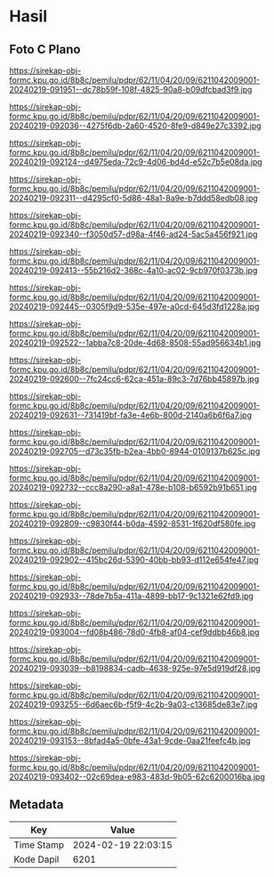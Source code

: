 # Hasil

## Foto C Plano

https://sirekap-obj-formc.kpu.go.id/8b8c/pemilu/pdpr/62/11/04/20/09/6211042009001-20240219-091951--dc78b59f-108f-4825-90a8-b09dfcbad3f9.jpg

https://sirekap-obj-formc.kpu.go.id/8b8c/pemilu/pdpr/62/11/04/20/09/6211042009001-20240219-092036--4275f6db-2a60-4520-8fe9-d849e27c3392.jpg

https://sirekap-obj-formc.kpu.go.id/8b8c/pemilu/pdpr/62/11/04/20/09/6211042009001-20240219-092124--d4975eda-72c9-4d06-bd4d-e52c7b5e08da.jpg

https://sirekap-obj-formc.kpu.go.id/8b8c/pemilu/pdpr/62/11/04/20/09/6211042009001-20240219-092311--d4295cf0-5d86-48a1-8a9e-b7ddd58edb08.jpg

https://sirekap-obj-formc.kpu.go.id/8b8c/pemilu/pdpr/62/11/04/20/09/6211042009001-20240219-092340--f3050d57-d98a-4f46-ad24-5ac5a456f921.jpg

https://sirekap-obj-formc.kpu.go.id/8b8c/pemilu/pdpr/62/11/04/20/09/6211042009001-20240219-092413--55b216d2-368c-4a10-ac02-9cb970f0373b.jpg

https://sirekap-obj-formc.kpu.go.id/8b8c/pemilu/pdpr/62/11/04/20/09/6211042009001-20240219-092445--0305f9d9-535e-497e-a0cd-645d3fd1228a.jpg

https://sirekap-obj-formc.kpu.go.id/8b8c/pemilu/pdpr/62/11/04/20/09/6211042009001-20240219-092522--1abba7c8-20de-4d68-8508-55ad956634b1.jpg

https://sirekap-obj-formc.kpu.go.id/8b8c/pemilu/pdpr/62/11/04/20/09/6211042009001-20240219-092600--7fc24cc6-62ca-451a-89c3-7d76bb45897b.jpg

https://sirekap-obj-formc.kpu.go.id/8b8c/pemilu/pdpr/62/11/04/20/09/6211042009001-20240219-092631--731419bf-fa3e-4e6b-800d-2140a6b6f6a7.jpg

https://sirekap-obj-formc.kpu.go.id/8b8c/pemilu/pdpr/62/11/04/20/09/6211042009001-20240219-092705--d73c35fb-b2ea-4bb0-8944-0109137b625c.jpg

https://sirekap-obj-formc.kpu.go.id/8b8c/pemilu/pdpr/62/11/04/20/09/6211042009001-20240219-092732--ccc8a290-a8a1-478e-b108-b6592b91b651.jpg

https://sirekap-obj-formc.kpu.go.id/8b8c/pemilu/pdpr/62/11/04/20/09/6211042009001-20240219-092809--c9830f44-b0da-4592-8531-1f620df580fe.jpg

https://sirekap-obj-formc.kpu.go.id/8b8c/pemilu/pdpr/62/11/04/20/09/6211042009001-20240219-092902--415bc26d-5390-40bb-bb93-d112e654fe47.jpg

https://sirekap-obj-formc.kpu.go.id/8b8c/pemilu/pdpr/62/11/04/20/09/6211042009001-20240219-092933--78de7b5a-411a-4899-bb17-9c1321e62fd9.jpg

https://sirekap-obj-formc.kpu.go.id/8b8c/pemilu/pdpr/62/11/04/20/09/6211042009001-20240219-093004--fd08b486-78d0-4fb8-af04-cef9ddbb46b8.jpg

https://sirekap-obj-formc.kpu.go.id/8b8c/pemilu/pdpr/62/11/04/20/09/6211042009001-20240219-093039--b8198834-cadb-4638-925e-97e5d919df28.jpg

https://sirekap-obj-formc.kpu.go.id/8b8c/pemilu/pdpr/62/11/04/20/09/6211042009001-20240219-093255--6d6aec6b-f5f9-4c2b-9a03-c13685de83e7.jpg

https://sirekap-obj-formc.kpu.go.id/8b8c/pemilu/pdpr/62/11/04/20/09/6211042009001-20240219-093153--8bfad4a5-0bfe-43a1-9cde-0aa21feefc4b.jpg

https://sirekap-obj-formc.kpu.go.id/8b8c/pemilu/pdpr/62/11/04/20/09/6211042009001-20240219-093402--02c69dea-e983-483d-9b05-62c6200016ba.jpg


## Metadata

| Key        | Value               |
| ---------- | ------------------- |
| Time Stamp | 2024-02-19 22:03:15 |
| Kode Dapil | 6201                |



